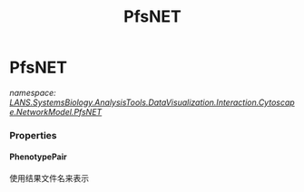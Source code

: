 ﻿---
title: PfsNET
---

# PfsNET
_namespace: [LANS.SystemsBiology.AnalysisTools.DataVisualization.Interaction.Cytoscape.NetworkModel.PfsNET](N-LANS.SystemsBiology.AnalysisTools.DataVisualization.Interaction.Cytoscape.NetworkModel.PfsNET.html)_





### Properties

#### PhenotypePair
使用结果文件名来表示

